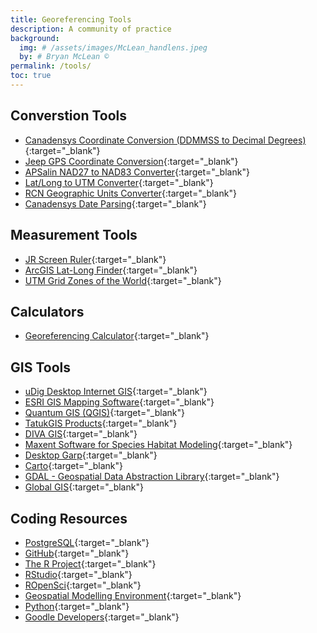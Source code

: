 ```yaml
---
title: Georeferencing Tools
description: A community of practice
background:
  img: # /assets/images/McLean_handlens.jpeg
  by: # Bryan McLean ©
permalink: /tools/
toc: true
---
```


## Converstion Tools
- [Canadensys Coordinate Conversion (DDMMSS to Decimal Degrees)](https://data.canadensys.net/tools/coordinates){:target="_blank"}
- [Jeep GPS Coordinate Conversion](https://www.jeepreviews.com/wireless-gps-coordinates/){:target="_blank"}
- [APSalin NAD27 to NAD83 Converter](https://www.apsalin.com/nad27-to-nad83/){:target="_blank"}
- [Lat/Long to UTM Converter](https://www.latlong.net/lat-long-utm.html){:target="_blank"}
- [RCN Geographic Units Converter](https://rcn.montana.edu/resources/Converter.aspx){:target="_blank"}
- [Canadensys Date Parsing](https://data.canadensys.net/tools/dates){:target="_blank"}

## Measurement Tools
- [JR Screen Ruler](https://www.ruler.info/en/static-ruler){:target="_blank"}
- [ArcGIS Lat-Long Finder](https://www.arcgis.com/apps/Viewer/index.html?appid=8919c0bd5d0a4a419c121022fd411d5f){:target="_blank"}
- [UTM Grid Zones of the World](https://www.dmap.co.uk/utmworld.htm){:target="_blank"}

## Calculators
- [Georeferencing Calculator](){:target="_blank"}

## GIS Tools
- [uDig Desktop Internet GIS](http://udig.refractions.net/){:target="_blank"}
- [ESRI GIS Mapping Software](https://www.esri.com/en-us/home){:target="_blank"}
- [Quantum GIS (QGIS)](https://qgis.org/){:target="_blank"}
- [TatukGIS Products](https://www.tatukgis.com/Products/Developer-Kernel/Description){:target="_blank"}
- [DIVA GIS](https://diva-gis.org/){:target="_blank"}
- [Maxent Software for Species Habitat Modeling](https://biodiversityinformatics.amnh.org/open_source/maxent/){:target="_blank"}
- [Desktop Garp](https://desktop-garp.software.informer.com/){:target="_blank"}
- [Carto](https://carto.com/){:target="_blank"}
- [GDAL - Geospatial Data Abstraction Library](https://gdal.org/en/stable/){:target="_blank"}
- [Global GIS](http://www.globalgisdata.com/){:target="_blank"}

## Coding Resources
- [PostgreSQL](https://www.postgresql.org/download/){:target="_blank"}
- [GitHub](https://github.com/){:target="_blank"}
- [The R Project](https://www.r-project.org/){:target="_blank"}
- [RStudio](https://posit.co/products/open-source/rstudio/?sid=1){:target="_blank"}
- [ROpenSci](https://ropensci.org/){:target="_blank"}
- [Geospatial Modelling Environment](https://www.spatialecology.com/gme/index){:target="_blank"}
- [Python](https://www.python.org/){:target="_blank"}
- [Goodle Developers](https://developers.google.com/){:target="_blank"}
